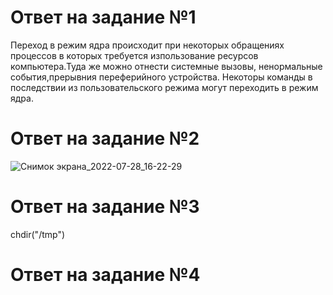 # Ответ на задание №1
Переход в режим ядра происходит при некоторых  обращениях процессов в которых требуется изпользование ресурсов компьютера.Туда же можно отнести системные вызовы, ненормальные события,прерывния переферийного устройства. Некоторы команды в последствии из пользовательского режима  могут переходить в режим ядра. 
# Ответ на задание №2
![Снимок экрана_2022-07-28_16-22-29](https://user-images.githubusercontent.com/107581500/181516280-4566090b-b1b8-48d7-a84d-dfc4905b76f5.png)
# Ответ на задание №3
chdir("/tmp") 
# Ответ на задание №4
